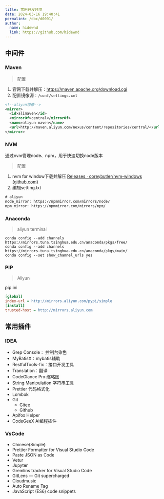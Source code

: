 ```yaml
---
title: 常用开发环境
date: 2024-03-16 19:40:41
permalink: /doc/d0001/
author: 
  name: hidewnd
  link: https://github.com/hidewnd
---
```


## 中间件
### Maven

> 配置
1. 官网下载并解压：<https://maven.apache.org/download.cgi>
2. 配置镜像源：`/conf/settings.xml`

  ```xml
  <!--aliyun镜像-->
  <mirror>
    <id>alimaven</id>
    <mirrorOf>central</mirrorOf>
    <name>aliyun maven</name>
    <url>http://maven.aliyun.com/nexus/content/repositories/central/</url>
  </mirror>
  ```

### NVM

通过nvm管理node、npm，用于快速切换node版本
> 配置
1. nvm for window下载并解压 [Releases · coreybutler/nvm-windows (github.com)](https://github.com/coreybutler/nvm-windows/releases)
2. 编辑setting.txt
```txt
# aliyun
node_mirror: https://npmmirror.com/mirrors/node/
npm_mirror: https://npmmirror.com/mirrors/npm/
```


### Anaconda

> aliyun
terminal
```shell
conda config --add channels https://mirrors.tuna.tsinghua.edu.cn/anaconda/pkgs/free/
conda config --add channels https://mirrors.tuna.tsinghua.edu.cn/anaconda/pkgs/main/
conda config --set show_channel_urls yes
```

###  PIP

> Aliyun

pip.ini
```ini
[global]
index-url = http://mirrors.aliyun.com/pypi/simple
[install]
trusted-host = http://mirrors.aliyun.com
```



## 常用插件
### IDEA

- Grep Console： 控制台染色
- MyBatisX：mybatis辅助
- RestfulTools-fix：接口开发工具
- Translation：翻译
- CodeGlance Pro 缩略图
- String Manipulation 字符串工具
- Prettier 代码格式化
- Lombok
- Git
	- Gitee
	- Github
- Apifox Helper
- CodeGeeX AI编程插件

### VsCode
- Chinese(Simple)
- Prettier Formatter for Visual Studio Code
- Paste JSON as Code
- Vetur
- Jupyter
- Gremlins tracker for Visual Studio Code
- GitLens — Git supercharged
- Cloudmusic
- Auto Rename Tag
- JavaScript (ES6) code snippets